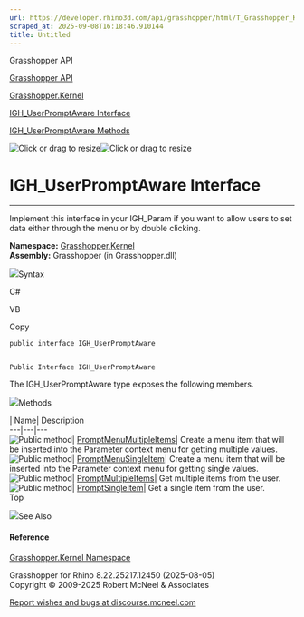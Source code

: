 ```yaml
---
url: https://developer.rhino3d.com/api/grasshopper/html/T_Grasshopper_Kernel_IGH_UserPromptAware.htm
scraped_at: 2025-09-08T16:18:46.910144
title: Untitled
---
```


Grasshopper API

[Grasshopper API](../html/723c01da-9986-4db2-8f53-6f3a7494df75.htm
"Grasshopper API")

[Grasshopper.Kernel](../html/N_Grasshopper_Kernel.htm "Grasshopper.Kernel")

[IGH_UserPromptAware
Interface](../html/T_Grasshopper_Kernel_IGH_UserPromptAware.htm
"IGH_UserPromptAware Interface")

[IGH_UserPromptAware
Methods](../html/Methods_T_Grasshopper_Kernel_IGH_UserPromptAware.htm
"IGH_UserPromptAware Methods")

![Click or drag to resize](../icons/TocOpen.gif)![Click or drag to
resize](../icons/TocClose.gif)

# IGH_UserPromptAware Interface  
  
---  
  
Implement this interface in your IGH_Param if you want to allow users to set
data either through the menu or by double clicking.

**Namespace:** [Grasshopper.Kernel](N_Grasshopper_Kernel.htm)  
**Assembly:** Grasshopper (in Grasshopper.dll)

![](../icons/SectionExpanded.png)Syntax

C#

VB

Copy

    
    
    public interface IGH_UserPromptAware
    
    
    Public Interface IGH_UserPromptAware

The IGH_UserPromptAware type exposes the following members.

![](../icons/SectionExpanded.png)Methods

| Name| Description  
---|---|---  
![Public method](../icons/pubmethod.gif)|
[PromptMenuMultipleItems](M_Grasshopper_Kernel_IGH_UserPromptAware_PromptMenuMultipleItems.htm)|
Create a menu item that will be inserted into the Parameter context menu for
getting multiple values.  
![Public method](../icons/pubmethod.gif)|
[PromptMenuSingleItem](M_Grasshopper_Kernel_IGH_UserPromptAware_PromptMenuSingleItem.htm)|
Create a menu item that will be inserted into the Parameter context menu for
getting single values.  
![Public method](../icons/pubmethod.gif)|
[PromptMultipleItems](M_Grasshopper_Kernel_IGH_UserPromptAware_PromptMultipleItems.htm)|
Get multiple items from the user.  
![Public method](../icons/pubmethod.gif)|
[PromptSingleItem](M_Grasshopper_Kernel_IGH_UserPromptAware_PromptSingleItem.htm)|
Get a single item from the user.  
Top

![](../icons/SectionExpanded.png)See Also

#### Reference

[Grasshopper.Kernel Namespace](N_Grasshopper_Kernel.htm)

Grasshopper for Rhino 8.22.25217.12450 (2025-08-05)  
Copyright © 2009-2025 Robert McNeel & Associates

[Report wishes and bugs at
discourse.mcneel.com](https://discourse.mcneel.com/c/grasshopper)

